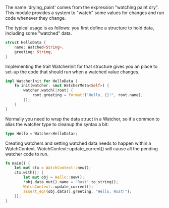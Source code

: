 The name 'drying_paint' comes from the expression "watching paint dry".
This module provides a system to "watch" some values for changes and run
code whenever they change.

The typical usage is as follows: you first define a structure to hold
data, including some "watched" data.

```rust
struct HelloData {
    name: Watched<String>,
    greeting: String,
}
```

Implementing the trait WatcherInit for that structure gives you an place
to set-up the code that should run when a watched value changes.

```rust
impl WatcherInit for HelloData {
    fn init(watcher: &mut WatcherMeta<Self>) {
        watcher.watch(|root| {
            root.greeting = format!("Hello, {}!", root.name);
        });
    }
}
```

Normally you need to wrap the data struct in a Watcher, so it's common
to alias the watcher type to cleanup the syntax a bit:
```rust
type Hello = Watcher<HelloData>;
```
Creating watchers and setting watched data needs to happen within a 
WatchContext. WatchContext::update_current() will cause all the pending
watcher code to run.

```rust
fn main() {
    let mut ctx = WatchContext::new();
    ctx.with(|| {
        let mut obj = Hello::new();
        *obj.data_mut().name = "Rust".to_string();
        WatchContext::update_current();
        assert_eq!(obj.data().greeting, "Hello, Rust!");
    });
}
```
